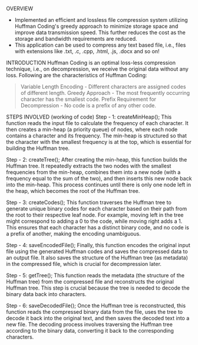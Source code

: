 OVERVIEW
- Implemented an efficient and lossless file compression system utilizing Huffman Coding's greedy approach to minimize storage space and improve data transmission speed. This further reduces the cost as the storage and bandwidth requirements are reduced.
- This application can be used to compress any text based file, i.e., files with extensions like .txt, .c, .cpp, .html, .js, .docx and so on!

INTRODUCTION
Huffman Coding is an optimal loss-less compression technique, i.e., on decompression, we receive the original data without any loss.
Following are the characteristics of Huffman Coding: 
  > Variable Length Encoding - Different characters are assigned codes of different length.
  > Greedy Approach - The most frequently occurring character has the smallest code.
  > Prefix Requirement for Decompression - No code is a prefix of any other code.

STEPS INVOLVED (working of code)
Step - 1:	createMinHeap();
This function reads the input file to calculate the frequency of each character. It then creates a min-heap (a priority queue) of nodes, where each node contains a character and its frequency. The min-heap is structured so that the character with the smallest frequency is at the top, which is essential for building the Huffman tree.

Step - 2:	createTree();
After creating the min-heap, this function builds the Huffman tree. It repeatedly extracts the two nodes with the smallest frequencies from the min-heap, combines them into a new node (with a frequency equal to the sum of the two), and then inserts this new node back into the min-heap. This process continues until there is only one node left in the heap, which becomes the root of the Huffman tree.

Step - 3:	createCodes();
This function traverses the Huffman tree to generate unique binary codes for each character based on their path from the root to their respective leaf node. For example, moving left in the tree might correspond to adding a 0 to the code, while moving right adds a 1. This ensures that each character has a distinct binary code, and no code is a prefix of another, making the encoding unambiguous.

Step - 4:	saveEncodedFile();
Finally, this function encodes the original input file using the generated Huffman codes and saves the compressed data to an output file. It also saves the structure of the Huffman tree (as metadata) in the compressed file, which is crucial for decompression later.

Step - 5:	getTree();
This function reads the metadata (the structure of the Huffman tree) from the compressed file and reconstructs the original Huffman tree. This step is crucial because the tree is needed to decode the binary data back into characters.

Step - 6:	saveDecodedFile();
Once the Huffman tree is reconstructed, this function reads the compressed binary data from the file, uses the tree to decode it back into the original text, and then saves the decoded text into a new file. The decoding process involves traversing the Huffman tree according to the binary data, converting it back to the corresponding characters.
